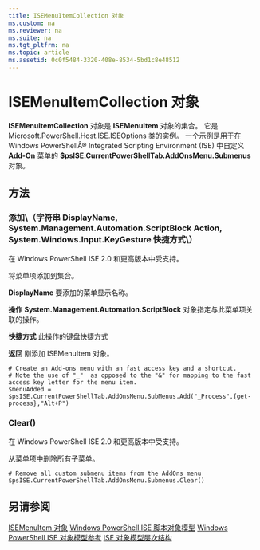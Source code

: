 ```yaml
---
title: ISEMenuItemCollection 对象
ms.custom: na
ms.reviewer: na
ms.suite: na
ms.tgt_pltfrm: na
ms.topic: article
ms.assetid: 0c0f5484-3320-408e-8534-5bd1c8e48512
---
```

# ISEMenuItemCollection 对象
  **ISEMenuItemCollection** 对象是 **ISEMenuItem** 对象的集合。 它是 Microsoft.PowerShell.Host.ISE.ISEOptions 类的实例。 一个示例是用于在 Windows PowerShellÂ® Integrated Scripting Environment (ISE) 中自定义 **Add\-On** 菜单的 **$psISE.CurrentPowerShellTab.AddOnsMenu.Submenus** 对象。

## 方法

### 添加\（字符串 DisplayName, System.Management.Automation.ScriptBlock Action, System.Windows.Input.KeyGesture 快捷方式\）
  在 Windows PowerShell ISE 2.0 和更高版本中受支持。 

 将菜单项添加到集合。

 **DisplayName**
 要添加的菜单显示名称。

 **操作**
 **System.Management.Automation.ScriptBlock** 对象指定与此菜单项关联的操作。

 **快捷方式**
 此操作的键盘快捷方式

 **返回**
 刚添加 ISEMenuItem 对象。

```
# Create an Add-ons menu with an fast access key and a shortcut.
# Note the use of "_"  as opposed to the "&" for mapping to the fast access key letter for the menu item.
$menuAdded = $psISE.CurrentPowerShellTab.AddOnsMenu.SubMenus.Add("_Process",{get-process},"Alt+P")
```

### Clear\(\)
  在 Windows PowerShell ISE 2.0 和更高版本中受支持。 

 从菜单项中删除所有子菜单。

```
# Remove all custom submenu items from the AddOns menu
$psISE.CurrentPowerShellTab.AddOnsMenu.Submenus.Clear()

```

## 另请参阅
 [ISEMenuItem 对象](The-ISEMenuItem-Object.md) 
 [Windows PowerShell ISE 脚本对象模型](The-Windows-PowerShell-ISE-Scripting-Object-Model.md) 
 [Windows PowerShell ISE 对象模型参考](Windows-PowerShell-ISE-Object-Model-Reference.md) 
 [ISE 对象模型层次结构](The-ISE-Object-Model-Hierarchy.md)

  


<!--HONumber=May16_HO2-->


